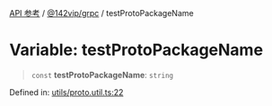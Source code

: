 [API 参考](../wiki/Home) / [@142vip/grpc](../wiki/@142vip.grpc) / testProtoPackageName

# Variable: testProtoPackageName

> `const` **testProtoPackageName**: `string`

Defined in: [utils/proto.util.ts:22](https://github.com/142vip/core-x/blob/15d5bc9ef4bece78c0e60bdf074a2d245f625100/packages/grpc/src/utils/proto.util.ts#L22)
